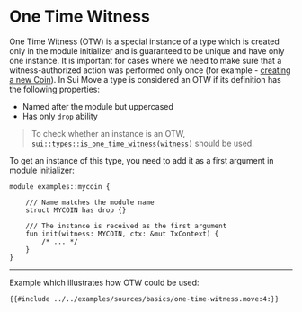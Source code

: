 # One Time Witness

One Time Witness (OTW) is a special instance of a type which is created only in the module initializer and is guaranteed to be unique and have only one instance. It is important for cases where we need to make sure that a witness-authorized action was performed only once (for example - [creating a new Coin](/samples/coin.md)). In Sui Move a type is considered an OTW if its definition has the following properties:

- Named after the module but uppercased
- Has only `drop` ability

> To check whether an instance is an OTW, [`sui::types::is_one_time_witness(witness)`](https://github.com/MystenLabs/sui/blob/main/crates/sui-framework/sources/types.move) should be used.

To get an instance of this type, you need to add it as a first argument in module initializer:

```move
module examples::mycoin {

    /// Name matches the module name
    struct MYCOIN has drop {}

    /// The instance is received as the first argument
    fun init(witness: MYCOIN, ctx: &mut TxContext) {
        /* ... */
    }
}
```

---

Example which illustrates how OTW could be used:

```move
{{#include ../../examples/sources/basics/one-time-witness.move:4:}}
```
